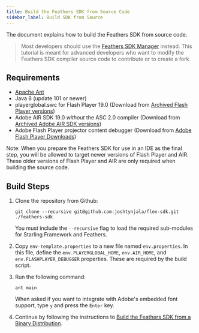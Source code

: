 ```yaml
---
title: Build the Feathers SDK from Source Code
sidebar_label: Build SDK from Source
---
```


The document explains how to build the Feathers SDK from source code.

> Most developers should use the [Feathers SDK Manager](./installation-instructions.md) instead. This tutorial is meant for advanced developers who want to modify the Feathers SDK compiler source code to contribute or to create a fork.

## Requirements

- [Apache Ant](http://ant.apache.org)
- Java 8 (update 101 or newer)
- playerglobal.swc for Flash Player 19.0 (Download from [Archived Flash Player versions](https://helpx.adobe.com/flash-player/kb/archived-flash-player-versions.html))
- Adobe AIR SDK 19.0 _without_ the ASC 2.0 compiler (Download from [Archived Adobe AIR SDK versions](https://helpx.adobe.com/air/kb/archived-air-sdk-version.html))
- Adobe Flash Player projector content debugger (Download from [Adobe Flash Player Downloads](https://www.adobe.com/support/flashplayer/downloads.html))

Note: When you prepare the Feathers SDK for use in an IDE as the final step, you will be allowed to target newer versions of Flash Player and AIR. These older versions of Flash Player and AIR are only required when building the source code.

## Build Steps

1.  Clone the repository from Github:

        git clone --recursive git@github.com:joshtynjala/flex-sdk.git ./feathers-sdk

    You must include the `--recursive` flag to load the required sub-modules for Starling Framework and Feathers.

1.  Copy `env-template.properties` to a new file named `env.properties`. In this file, define the `env.PLAYERGLOBAL_HOME`, `env.AIR_HOME`, and `env.FLASHPLAYER_DEBUGGER` properties. These are required by the build script.

1.  Run the following command:

        ant main

    When asked if you want to integrate with Adobe's embedded font support, type `y` and press the `Enter` key.

1.  Continue by following the instructions to [Build the Feathers SDK from a Binary Distribution](./build-binary-distribution.md).
